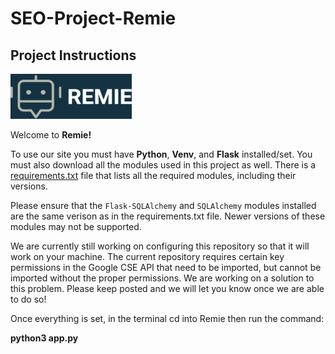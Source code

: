 # SEO-Project-Remie
## Project Instructions
![Logo](Remie/UIWEB/static/images/remielogo.png)

Welcome to **Remie!**  

To use our site you must have **Python**, **Venv**, and **Flask** installed/set. You must also download all the modules used in this project as well. There is a [requirements.txt](Remie/requirements.txt) file that lists all the required modules, including their versions. 

Please ensure that the `Flask-SQLAlchemy` and `SQLAlchemy` modules installed are the same verison as in the requirements.txt file. Newer versions of these modules may not be supported.

We are currently still working on configuring this repository so that it will work on your machine.
The current repository requires certain key permissions in the Google CSE API that need to be imported,
but cannot be imported without the proper permissions. We are working on a solution to this problem.
Please keep posted and we will let you know once we are able to do so!


Once everything is set, in the terminal cd into Remie then run the command:

**python3 app.py**

<!-- Remie TBD... -->

<!-- The API USED Is: [TBD](https://api-ninjas.com/)   -->
